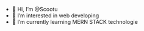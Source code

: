 - 👋 Hi, I’m @Scootu
- 👀 I’m interested in web developing   
- 🌱 I’m currently learning MERN STACK technologie 
  

<!---
Scootu/Scootu is a ✨ special ✨ repository because its `README.md` (this file) appears on your GitHub profile.
You can click the Preview link to take a look at your changes.
--->
